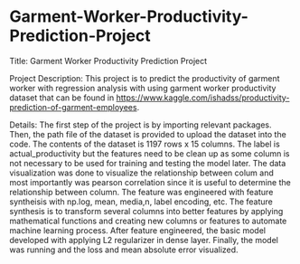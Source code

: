 # Garment-Worker-Productivity-Prediction-Project

Title: Garment Worker Productivity Prediction Project 

Project Description: This project is to predict the productivity of garment worker with regression analysis with using garment worker productivity dataset that can be found in https://www.kaggle.com/ishadss/productivity-prediction-of-garment-employees. 

Details: The first step of the project is by importing relevant packages. Then, the path file of the dataset is provided to upload the dataset into the code. The contents of the dataset is 1197 rows x 15 columns. The label is actual_productivity but the features need to be clean up as some column is not necessary to be used for training and testing the model later. The data visualization was done to visualize the relationship between colum and most importantly was pearson correlation since it is useful to determine the relationship between column. The feature was engineered with feature syntheisis with np.log, mean, media,n, label encoding, etc. The feature synthesis is to transform several columns into better features by applying mathematical functions and creating new columns or features to automate machine learning process. After feature engineered, the basic model developed with applying L2 regularizer in dense layer. Finally, the model was running and the loss and mean absolute error visualized.

